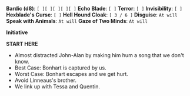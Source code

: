 **Bardic (d8)**: `[ ][ ][ ][ ][ ]`
**Echo Blade**: `[ ]`
**Terror**: `[ ]`
**Invisibility**: `[ ]`
**Hexblade's Curse**: `[ ]`
**Hell Hound Cloak**: `[ 3 / 6 ]`
**Disguise**: `At will`
**Speak with Animals**: `At will`
**Gaze of Two Minds**: `At will`

**Initiative**

**START HERE**
- Almost distracted John-Alan by making him hum a song that we don't know.
- Best Case: Bonhart is captured by us.
- Worst Case: Bonhart escapes and we get hurt.
- Avoid Linneaus's brother.
- We link up with Tessa and Quentin.